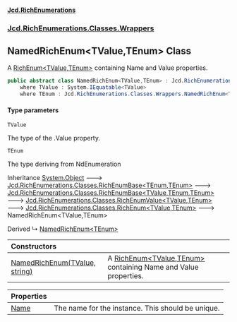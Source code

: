 #### [Jcd.RichEnumerations](index.md 'index')
### [Jcd.RichEnumerations.Classes.Wrappers](Jcd.RichEnumerations.Classes.Wrappers.md 'Jcd.RichEnumerations.Classes.Wrappers')

## NamedRichEnum<TValue,TEnum> Class

A [RichEnum&lt;TValue,TEnum&gt;](RichEnum_TValue,TEnum_.md 'Jcd.RichEnumerations.Classes.RichEnum<TValue,TEnum>') containing Name and Value properties.

```csharp
public abstract class NamedRichEnum<TValue,TEnum> : Jcd.RichEnumerations.Classes.RichEnum<TValue, TEnum>
    where TValue : System.IEquatable<TValue>
    where TEnum : Jcd.RichEnumerations.Classes.Wrappers.NamedRichEnum<TValue, TEnum>, System.IEquatable<TEnum>
```
#### Type parameters

<a name='Jcd.RichEnumerations.Classes.Wrappers.NamedRichEnum_TValue,TEnum_.TValue'></a>

`TValue`

The type of the .Value property.

<a name='Jcd.RichEnumerations.Classes.Wrappers.NamedRichEnum_TValue,TEnum_.TEnum'></a>

`TEnum`

The type deriving from NdEnumeration

Inheritance [System.Object](https://docs.microsoft.com/en-us/dotnet/api/System.Object 'System.Object') &#129106; [Jcd.RichEnumerations.Classes.RichEnumBase&lt;](RichEnumBase_TEnumeration,TEnumeratedItem_.md 'Jcd.RichEnumerations.Classes.RichEnumBase<TEnumeration,TEnumeratedItem>')[TEnum](NamedRichEnum_TValue,TEnum_.md#Jcd.RichEnumerations.Classes.Wrappers.NamedRichEnum_TValue,TEnum_.TEnum 'Jcd.RichEnumerations.Classes.Wrappers.NamedRichEnum<TValue,TEnum>.TEnum')[,](RichEnumBase_TEnumeration,TEnumeratedItem_.md 'Jcd.RichEnumerations.Classes.RichEnumBase<TEnumeration,TEnumeratedItem>')[TEnum](NamedRichEnum_TValue,TEnum_.md#Jcd.RichEnumerations.Classes.Wrappers.NamedRichEnum_TValue,TEnum_.TEnum 'Jcd.RichEnumerations.Classes.Wrappers.NamedRichEnum<TValue,TEnum>.TEnum')[&gt;](RichEnumBase_TEnumeration,TEnumeratedItem_.md 'Jcd.RichEnumerations.Classes.RichEnumBase<TEnumeration,TEnumeratedItem>') &#129106; [Jcd.RichEnumerations.Classes.RichEnumBase&lt;](RichEnumBase_TValue,TEnumeration,TEnumeratedItem_.md 'Jcd.RichEnumerations.Classes.RichEnumBase<TValue,TEnumeration,TEnumeratedItem>')[TValue](NamedRichEnum_TValue,TEnum_.md#Jcd.RichEnumerations.Classes.Wrappers.NamedRichEnum_TValue,TEnum_.TValue 'Jcd.RichEnumerations.Classes.Wrappers.NamedRichEnum<TValue,TEnum>.TValue')[,](RichEnumBase_TValue,TEnumeration,TEnumeratedItem_.md 'Jcd.RichEnumerations.Classes.RichEnumBase<TValue,TEnumeration,TEnumeratedItem>')[TEnum](NamedRichEnum_TValue,TEnum_.md#Jcd.RichEnumerations.Classes.Wrappers.NamedRichEnum_TValue,TEnum_.TEnum 'Jcd.RichEnumerations.Classes.Wrappers.NamedRichEnum<TValue,TEnum>.TEnum')[,](RichEnumBase_TValue,TEnumeration,TEnumeratedItem_.md 'Jcd.RichEnumerations.Classes.RichEnumBase<TValue,TEnumeration,TEnumeratedItem>')[TEnum](NamedRichEnum_TValue,TEnum_.md#Jcd.RichEnumerations.Classes.Wrappers.NamedRichEnum_TValue,TEnum_.TEnum 'Jcd.RichEnumerations.Classes.Wrappers.NamedRichEnum<TValue,TEnum>.TEnum')[&gt;](RichEnumBase_TValue,TEnumeration,TEnumeratedItem_.md 'Jcd.RichEnumerations.Classes.RichEnumBase<TValue,TEnumeration,TEnumeratedItem>') &#129106; [Jcd.RichEnumerations.Classes.RichEnumValue&lt;](RichEnumValue_TValue,TEnum_.md 'Jcd.RichEnumerations.Classes.RichEnumValue<TValue,TEnum>')[TValue](NamedRichEnum_TValue,TEnum_.md#Jcd.RichEnumerations.Classes.Wrappers.NamedRichEnum_TValue,TEnum_.TValue 'Jcd.RichEnumerations.Classes.Wrappers.NamedRichEnum<TValue,TEnum>.TValue')[,](RichEnumValue_TValue,TEnum_.md 'Jcd.RichEnumerations.Classes.RichEnumValue<TValue,TEnum>')[TEnum](NamedRichEnum_TValue,TEnum_.md#Jcd.RichEnumerations.Classes.Wrappers.NamedRichEnum_TValue,TEnum_.TEnum 'Jcd.RichEnumerations.Classes.Wrappers.NamedRichEnum<TValue,TEnum>.TEnum')[&gt;](RichEnumValue_TValue,TEnum_.md 'Jcd.RichEnumerations.Classes.RichEnumValue<TValue,TEnum>') &#129106; [Jcd.RichEnumerations.Classes.RichEnum&lt;](RichEnum_TValue,TEnum_.md 'Jcd.RichEnumerations.Classes.RichEnum<TValue,TEnum>')[TValue](NamedRichEnum_TValue,TEnum_.md#Jcd.RichEnumerations.Classes.Wrappers.NamedRichEnum_TValue,TEnum_.TValue 'Jcd.RichEnumerations.Classes.Wrappers.NamedRichEnum<TValue,TEnum>.TValue')[,](RichEnum_TValue,TEnum_.md 'Jcd.RichEnumerations.Classes.RichEnum<TValue,TEnum>')[TEnum](NamedRichEnum_TValue,TEnum_.md#Jcd.RichEnumerations.Classes.Wrappers.NamedRichEnum_TValue,TEnum_.TEnum 'Jcd.RichEnumerations.Classes.Wrappers.NamedRichEnum<TValue,TEnum>.TEnum')[&gt;](RichEnum_TValue,TEnum_.md 'Jcd.RichEnumerations.Classes.RichEnum<TValue,TEnum>') &#129106; NamedRichEnum<TValue,TEnum>

Derived
&#8627; [NamedRichEnum&lt;TEnum&gt;](NamedRichEnum_TEnum_.md 'Jcd.RichEnumerations.Classes.Wrappers.NamedRichEnum<TEnum>')

| Constructors | |
| :--- | :--- |
| [NamedRichEnum(TValue, string)](NamedRichEnum_TValue,TEnum_..ctor.OqigQ+GvCpmkCnlZNGFCqg.md 'Jcd.RichEnumerations.Classes.Wrappers.NamedRichEnum<TValue,TEnum>.NamedRichEnum(TValue, string)') | A [RichEnum&lt;TValue,TEnum&gt;](RichEnum_TValue,TEnum_.md 'Jcd.RichEnumerations.Classes.RichEnum<TValue,TEnum>') containing Name and Value properties. |

| Properties | |
| :--- | :--- |
| [Name](NamedRichEnum_TValue,TEnum_.Name.md 'Jcd.RichEnumerations.Classes.Wrappers.NamedRichEnum<TValue,TEnum>.Name') | The name for the instance. This should be unique. |
